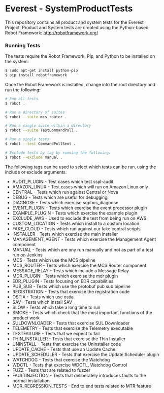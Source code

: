 # Everest - SystemProductTests

This repository contains all product and system tests for the Everest Project. 
Product and System tests are created using the Python-based Robot Framework: http://robotframework.org/

### Running Tests

The tests require the Robot Framework, Pip, and Python to be installed on the system:

```sh
$ sudo apt-get install python-pip
$ pip install robotframework
```

Once the Robot Framework is installed, change into the root directory and run the following:

```sh
# Run all tests
$ robot .

# Run a directory of suites
$ robot --suite mcs_router .

# Run a single suite within a directory
$ robot --suite TestCommandPoll .

# Run a single tests
$ robot --test CommandPollSent .

# Exclude tests by tag by running the following:
$ robot --exclude manual .
```

The following tags can be used to select which tests can be run, using the include or exclude arguments.
* AUDIT_PLUGIN - Test cases which test sspl-audit
* AMAZON_LINUX - Test cases which will run on Amazon Linux only
* CENTRAL - Tests which run against Central or Nova
* DEBUG - Tests which are useful for debugging
* DIAGNOSE - Tests which exercise sophos_diagnose
* EVENT_PLUGIN - Tests which exercise the event processor plugin 
* EXAMPLE_PLUGIN - Tests which exercise the example plugin 
* EXCLUDE_AWS - Used to exclude the test from being run on AWS
* CUSTOM_LOCATION - Tests which install to a custom location
* FAKE_CLOUD - Tests which run against our fake central scripts
* INSTALLER - Tests which exercise the main installer 
* MANAGEMENT_AGENT - Tests which exercise the Management Agent component
* MANUAL - Tests which are ony run manually and not as part of a test run on Jenkins
* MCS - Tests which use the MCS pipeline
* MCS_ROUTER - Tests which exercise the MCS Router component
* MESSAGE_RELAY - Tests which include a Message Relay
* MDR_PLUGIN - Tests which exercise the mdr plugin
* EDR_PLUGIN - Tests focusing on EDR capabilities
* PUB_SUB - Tests which use the protobuf pub sub pipeline
* REGISTRATION - Tests that exercise the registration code
* OSTIA - Tests which use ostia
* SAV - Tests which install SAV
* SLOW - Tests which take a long time to run
* SMOKE - Tests which check that the most important functions of the product work
* SULDOWNLOADER - Tests that exercise SUL Downloader
* TELEMETRY - Tests that exercise the Telemetry executable
* TESTFAILURE - Tests that we expect to fail
* THIN_INSTALLER - Tests that exercise the Thin Installer
* UNINSTALL - Tests that exercise the Uninstaller code
* UPDATE_CACHE - Tests that use an Update Cache
* UPDATE_SCHEDULER - Tests that exercise the Update Scheduler plugin
* WATCHDOG - Tests that exercise the Watchdog
* WDCTL - Tests that exercise WDCTL, Watchdog Control
* FUZZ - Tests that are related to fuzzer
* FAULTINJECTION - Tests that deliberately introduces faults to the normal installation
* MDR_REGRESSION_TESTS - End to end tests related to MTR feature